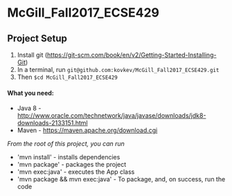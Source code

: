 # McGill_Fall2017_ECSE429

Project Setup
----
1. Install git (https://git-scm.com/book/en/v2/Getting-Started-Installing-Git)
2. In a terminal, run `git@github.com:kovkev/McGill_Fall2017_ECSE429.git`
3. Then `$cd McGill_Fall2017_ECSE429`

#### What you need:

* Java 8 - http://www.oracle.com/technetwork/java/javase/downloads/jdk8-downloads-2133151.html
* Maven - https://maven.apache.org/download.cgi


*From the root of this project, you can run*

* 'mvn install' - installs dependencies
* 'mvn package' - packages the project
* 'mvn exec:java' - executes the App class
* 'mvn package && mvn exec:java' - To package, and, on success, run the code
